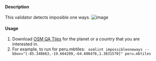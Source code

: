 #### Description

This validator detects imposible one ways.
![image](https://cloud.githubusercontent.com/assets/1152236/14960043/5094ecec-1058-11e6-88a7-0ec2ebe022aa.png)

#### Usage

1. Download [OSM QA Tiles](https://osmlab.github.io/osm-qa-tiles/) for the planet or a country that you are interested in. 
2. For example, to run for peru.mbtiles: ` osmlint impossibleoneways --bbox="[-85.348663,-19.664209,-64.606476,1.3831570]" peru.mbtiles`
